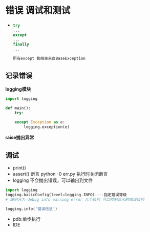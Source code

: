 # 错误 调试和测试

+ ```python
  try
  ...
  except
  ...
  finally
  ...

  所有except 都继承来自BaseException
  ```

## 记录错误

**logging模块**

```python
import logging

def main():
    try:
        
    except Exception as e:
        logging.exception(e)
```

**raise抛出异常**

## 调试

+ print()
+ assert() 断言 python -0 err.py  执行时关闭断言
+ logging 不会抛出错误，可以输出到文件

```python
import logging 
logging.basicConfig(level=logging.INFO)----指定错误等级
# 级别分为 debug info warning error 几个级别 可以控制显示的错误级别

logging.info('错误信息')
```

+ pdb:单步执行
+ IDE

